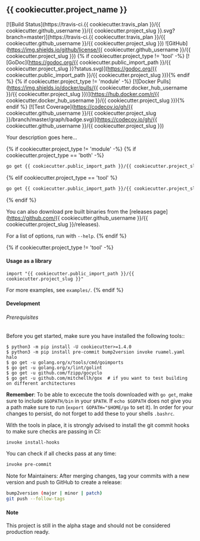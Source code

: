 ## {{ cookiecutter.project_name }}

[![Build Status](https://travis-ci.{{ cookiecutter.travis_plan }}/{{ cookiecutter.github_username }}/{{ cookiecutter.project_slug }}.svg?branch=master)](https://travis-ci.{{ cookiecutter.travis_plan }}/{{ cookiecutter.github_username }}/{{ cookiecutter.project_slug }})
![GitHub](https://img.shields.io/github/license/{{ cookiecutter.github_username }}/{{ cookiecutter.project_slug }})
{% if cookiecutter.project_type != 'tool' -%}
[![GoDoc](https://godoc.org/{{ cookiecutter.public_import_path }}/{{ cookiecutter.project_slug }}?status.svg)](https://godoc.org/{{ cookiecutter.public_import_path }}/{{ cookiecutter.project_slug }}){% endif %}
{% if cookiecutter.project_type != 'module' -%}
[![Docker Pulls](https://img.shields.io/docker/pulls/{{ cookiecutter.docker_hub_username }}/{{ cookiecutter.project_slug }})](https://hub.docker.com/r/{{ cookiecutter.docker_hub_username }}/{{ cookiecutter.project_slug }}){% endif %}
[![Test Coverage](https://codecov.io/gh/{{ cookiecutter.github_username }}/{{ cookiecutter.project_slug }}/branch/master/graph/badge.svg)](https://codecov.io/gh/{{ cookiecutter.github_username }}/{{ cookiecutter.project_slug }})

Your description goes here...

{% if cookiecutter.project_type != 'module' -%}
{% if cookiecutter.project_type == 'both' -%}
```bash
go get {{ cookiecutter.public_import_path }}/{{ cookiecutter.project_slug }}/cmd/{{ cookiecutter.project_slug }}
```
{% elif cookiecutter.project_type == 'tool' %}
```bash
go get {{ cookiecutter.public_import_path }}/{{ cookiecutter.project_slug }}
```
{% endif %}

You can also download pre built binaries from the [releases page](https://github.com/{{ cookiecutter.github_username }}/{{ cookiecutter.project_slug }}/releases).

For a list of options, run with `--help`.
{% endif %}

{% if cookiecutter.project_type != 'tool' -%}
#### Usage as a library

```golang
import "{{ cookiecutter.public_import_path }}/{{ cookiecutter.project_slug }}"
```

For more examples, see `examples/`.
{% endif %}

#### Development

######  Prerequisites

Before you get started, make sure you have installed the following tools::

    $ python3 -m pip install -U cookiecutter>=1.4.0
    $ python3 -m pip install pre-commit bump2version invoke ruamel.yaml halo
    $ go get -u golang.org/x/tools/cmd/goimports
    $ go get -u golang.org/x/lint/golint
    $ go get -u github.com/fzipp/gocyclo
    $ go get -u github.com/mitchellh/gox  # if you want to test building on different architectures

**Remember**: To be able to excecute the tools downloaded with `go get`, 
make sure to include `$GOPATH/bin` in your `$PATH`.
If `echo $GOPATH` does not give you a path make sure to run
(`export GOPATH="$HOME/go` to set it). In order for your changes to persist, 
do not forget to add these to your shells `.bashrc`.

With the tools in place, it is strongly advised to install the git commit hooks to make sure checks are passing in CI:
```bash
invoke install-hooks
```

You can check if all checks pass at any time:
```bash
invoke pre-commit
```

Note for Maintainers: After merging changes, tag your commits with a new version and push to GitHub to create a release:
```bash
bump2version (major | minor | patch)
git push --follow-tags
```

#### Note

This project is still in the alpha stage and should not be considered production ready.
